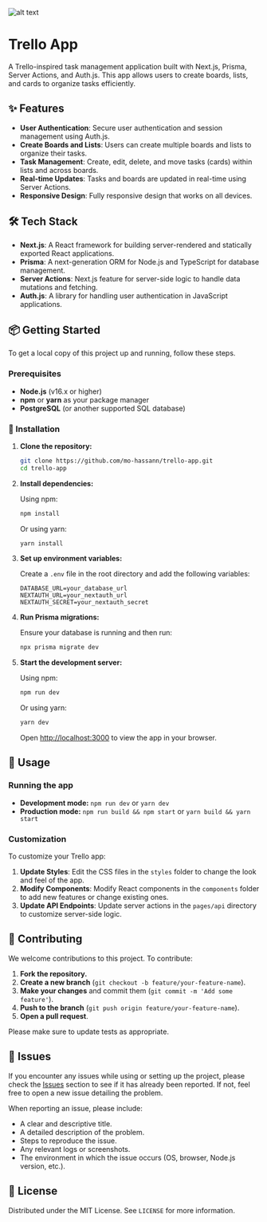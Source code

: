 ![alt text](https://github.com/mo-hassann/my-portfolio/blob/master/public/projects-imgs/trello.png)

# Trello App

A Trello-inspired task management application built with Next.js, Prisma, Server Actions, and Auth.js. This app allows users to create boards, lists, and cards to organize tasks efficiently.

## ✨ Features

- **User Authentication**: Secure user authentication and session management using Auth.js.
- **Create Boards and Lists**: Users can create multiple boards and lists to organize their tasks.
- **Task Management**: Create, edit, delete, and move tasks (cards) within lists and across boards.
- **Real-time Updates**: Tasks and boards are updated in real-time using Server Actions.
- **Responsive Design**: Fully responsive design that works on all devices.

## 🛠️ Tech Stack

- **Next.js**: A React framework for building server-rendered and statically exported React applications.
- **Prisma**: A next-generation ORM for Node.js and TypeScript for database management.
- **Server Actions**: Next.js feature for server-side logic to handle data mutations and fetching.
- **Auth.js**: A library for handling user authentication in JavaScript applications.

## 📦 Getting Started

To get a local copy of this project up and running, follow these steps.

### Prerequisites

- **Node.js** (v16.x or higher)
- **npm** or **yarn** as your package manager
- **PostgreSQL** (or another supported SQL database)

### 🚀 Installation

1. **Clone the repository:**

    ```bash
    git clone https://github.com/mo-hassann/trello-app.git
    cd trello-app
    ```

2. **Install dependencies:**

    Using npm:

    ```bash
    npm install
    ```

    Or using yarn:

    ```bash
    yarn install
    ```

3. **Set up environment variables:**

    Create a `.env` file in the root directory and add the following variables:

    ```env
    DATABASE_URL=your_database_url
    NEXTAUTH_URL=your_nextauth_url
    NEXTAUTH_SECRET=your_nextauth_secret
    ```

4. **Run Prisma migrations:**

    Ensure your database is running and then run:

    ```bash
    npx prisma migrate dev
    ```

5. **Start the development server:**

    Using npm:

    ```bash
    npm run dev
    ```

    Or using yarn:

    ```bash
    yarn dev
    ```

    Open [http://localhost:3000](http://localhost:3000) to view the app in your browser.

## 📖 Usage

### Running the app

- **Development mode:** `npm run dev` or `yarn dev`
- **Production mode:** `npm run build && npm start` or `yarn build && yarn start`

### Customization

To customize your Trello app:

1. **Update Styles**: Edit the CSS files in the `styles` folder to change the look and feel of the app.
2. **Modify Components**: Modify React components in the `components` folder to add new features or change existing ones.
3. **Update API Endpoints**: Update server actions in the `pages/api` directory to customize server-side logic.

## 🤝 Contributing

We welcome contributions to this project. To contribute:

1. **Fork the repository.**
2. **Create a new branch** (`git checkout -b feature/your-feature-name`).
3. **Make your changes** and commit them (`git commit -m 'Add some feature'`).
4. **Push to the branch** (`git push origin feature/your-feature-name`).
5. **Open a pull request**.

Please make sure to update tests as appropriate.

## 🐛 Issues

If you encounter any issues while using or setting up the project, please check the [Issues](https://github.com/your-username/trello-app/issues) section to see if it has already been reported. If not, feel free to open a new issue detailing the problem.

When reporting an issue, please include:

- A clear and descriptive title.
- A detailed description of the problem.
- Steps to reproduce the issue.
- Any relevant logs or screenshots.
- The environment in which the issue occurs (OS, browser, Node.js version, etc.).

## 📜 License

Distributed under the MIT License. See `LICENSE` for more information.
